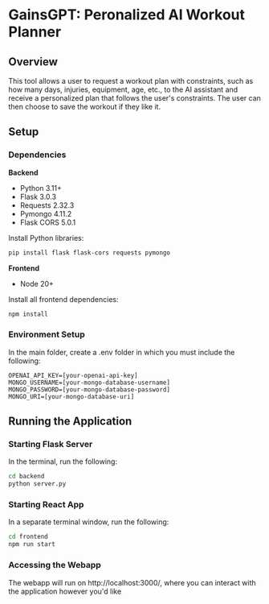 # GainsGPT: Peronalized AI Workout Planner

## Overview

This tool allows a user to request a workout plan with constraints, such as how many days, injuries, equipment, age, etc., to the AI assistant and receive a personalized plan that follows the user's constraints. The user can then choose to save the workout if they like it.

## Setup

### Dependencies

**Backend**
- Python 3.11+
- Flask 3.0.3
- Requests 2.32.3
- Pymongo 4.11.2
- Flask CORS 5.0.1

Install Python libraries:
```bash
pip install flask flask-cors requests pymongo
```

**Frontend**
- Node 20+

Install all frontend dependencies:
```bash
npm install
```

### Environment Setup

In the main folder, create a .env folder in which you must include the following:

```
OPENAI_API_KEY=[your-openai-api-key]
MONGO_USERNAME=[your-mongo-database-username]
MONGO_PASSWORD=[your-mongo-database-password]
MONGO_URI=[your-mongo-database-uri]
```

## Running the Application

### Starting Flask Server

In the terminal, run the following:
```bash
cd backend
python server.py
```

### Starting React App

In a separate terminal window, run the following:
```bash
cd frontend
npm run start
```

### Accessing the Webapp

The webapp will run on http://localhost:3000/, where you can interact with the application however you'd like
